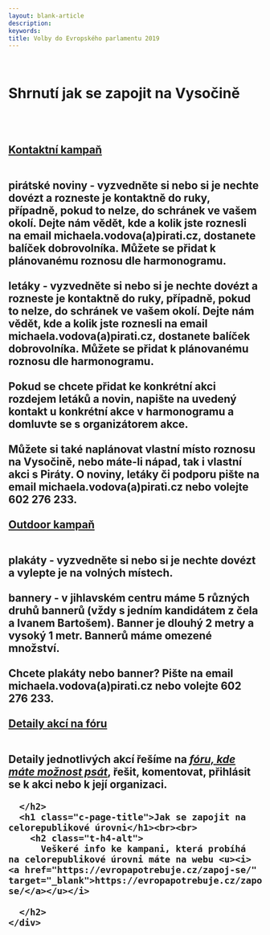 ```yaml
---
layout: blank-article
description: 
keywords: 
title: Volby do Evropského parlamentu 2019
---
```


<div class="pce-hero pce-hero--entry">
    <div class="pce-hero__content">
      <br>
        <h1 class="c-page-title">Shrnutí jak se zapojit na Vysočině</h1><br><br>
        <h2 class="t-h4-alt">
          <b><u>Kontaktní kampaň</b></u><br><br>

<b>pirátské noviny</b> - vyzvedněte si nebo si je nechte dovézt a rozneste je kontaktně do ruky, případně, pokud to nelze, do schránek ve vašem okolí.
Dejte nám vědět, kde a kolik jste roznesli na email michaela.vodova(a)pirati.cz, dostanete balíček dobrovolníka. Můžete se přidat k plánovanému roznosu dle harmonogramu.
<br><br>
<b>letáky</b> - vyzvedněte si nebo si je nechte dovézt a rozneste je kontaktně do ruky, případně, pokud to nelze, do schránek ve vašem okolí.
Dejte nám vědět, kde a kolik jste roznesli na email michaela.vodova(a)pirati.cz, dostanete balíček dobrovolníka. Můžete se přidat k plánovanému roznosu dle harmonogramu.
<br><br>
Pokud se chcete přidat ke konkrétní akci rozdejem letáků a novin, napište na uvedený kontakt u konkrétní akce v harmonogramu a domluvte se s organizátorem akce.
<br><br>
Můžete si také naplánovat vlastní místo roznosu na Vysočině, nebo máte-li nápad, tak i vlastní akci s Piráty. O noviny, letáky či podporu pište na email michaela.vodova(a)pirati.cz nebo volejte 602 276 233.
<br><br><b><u>Outdoor kampaň</b></u><br><br>

<b>plakáty</b> - vyzvedněte si nebo si je nechte dovézt a vylepte je na volných místech.
<br><br>
<b>bannery</b> - v jihlavském centru máme 5 různých druhů bannerů (vždy s jedním kandidátem z čela a Ivanem Bartošem). Banner je dlouhý 2 metry a vysoký 1 metr. Bannerů máme omezené množství.
<br><br>
Chcete plakáty nebo banner? Pište na email michaela.vodova(a)pirati.cz nebo volejte 602 276 233.
<br><br><b><u>Detaily akcí na fóru</b></u><br><br>

Detaily jednotlivých akcí řešíme na <u><i><a href="https://forum.pirati.cz/viewforum.php?f=899" target="_blank">fóru, kde máte možnost psát</a></u></i>, řešit, komentovat, přihlásit se k akci nebo k její organizaci.

      </h2>
      <h1 class="c-page-title">Jak se zapojit na celorepublikové úrovni</h1><br><br>
        <h2 class="t-h4-alt">
          Veškeré info ke kampani, která probíhá na celorepublikové úrovni máte na webu <u><i><a href="https://evropapotrebuje.cz/zapoj-se/" target="_blank">https://evropapotrebuje.cz/zapoj-se/</a></u></i>

      </h2>
    </div>
</div>
<br>
<br>
